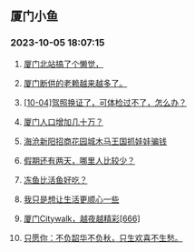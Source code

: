 ## 厦门小鱼 
### 2023-10-05 18:07:15

1. [厦门北站搞了个懒觉，](http://bbs.xmfish.com/read-htm-tid-18082988.html)

2. [厦门断供的老赖越来越多了。](http://bbs.xmfish.com/read-htm-tid-18083006.html)

3. [[10-04]驾照换证了，可体检过不了，怎么办？](http://bbs.xmfish.com/read-htm-tid-18082974.html)

4. [厦门人口增加几十万？](http://bbs.xmfish.com/read-htm-tid-18083086.html)

5. [海沧新阳招商花园城木马王国抓娃娃骗钱](http://bbs.xmfish.com/read-htm-tid-18082998.html)

6. [假期还有两天，哪里人比较少？](http://bbs.xmfish.com/read-htm-tid-18083002.html)

7. [冻鱼比活鱼好吃？](http://bbs.xmfish.com/read-htm-tid-18083065.html)

8. [我只是想让生活更顺心一些](http://bbs.xmfish.com/read-htm-tid-18083021.html)

9. [厦门Citywalk，越夜越精彩[666]](http://bbs.xmfish.com/read-htm-tid-18083030.html)

10. [只愿你：不负韶华不负秋，只生欢喜不生愁。](http://bbs.xmfish.com/read-htm-tid-18083003.html)

